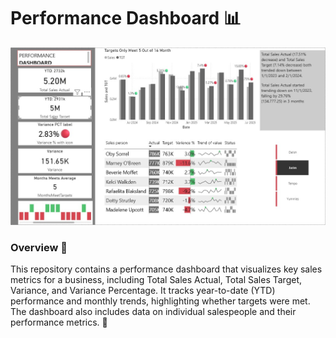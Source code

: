 # Performance Dashboard 📊

![dashboard-image](performance_dashboard.jpg)


### Overview 🌟
This repository contains a performance dashboard that visualizes key sales metrics for a business, including Total Sales Actual, Total Sales Target, Variance, and Variance Percentage. It tracks year-to-date (YTD) performance and monthly trends, highlighting whether targets were met. The dashboard also includes data on individual salespeople and their performance metrics. 🚀
